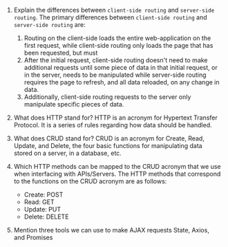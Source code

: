 1.  Explain the differences between `client-side routing` and `server-side routing`.
    The primary differences between `client-side routing` and `server-side routing` are: 
    1. Routing on the client-side loads the entire web-application on the first request, while client-side routing only loads the page that has been requested, but must 
    2. After the initial request, client-side routing doesn't need to make additional requests until some piece of data in that initial request, or in the server, needs to be manipulated while server-side routing requires the page to refresh, and all data reloaded, on any change in data.
    3. Additionally, client-side routing requests to the server only manipulate specific pieces of data.

2.  What does HTTP stand for?
    HTTP is an acronym for Hypertext Transfer Protocol. It is a series of rules regarding how data should be handled.

3.  What does CRUD stand for?
    CRUD is an acronym for Create, Read, Update, and Delete, the four basic functions for manipulating data stored on a server, in a database, etc.

4.  Which HTTP methods can be mapped to the CRUD acronym that we use when interfacing with APIs/Servers.
    The HTTP methods that correspond to the functions on the CRUD acronym are as follows:
    - Create: POST
    - Read: GET
    - Update: PUT
    - Delete: DELETE

5.  Mention three tools we can use to make AJAX requests
    State, Axios, and Promises